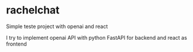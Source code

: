 # rachelchat
Simple teste project with openai and react 

I try to implement openai API with python FastAPI for backend and react as frontend
